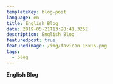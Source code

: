 ```yaml
---
templateKey: blog-post
language: en
title: English Blog
date: 2019-05-21T13:28:41.325Z
description: English Blog
featuredpost: true
featuredimage: /img/favicon-16x16.png
tags:
  - blog
---
```

**English Blog**
